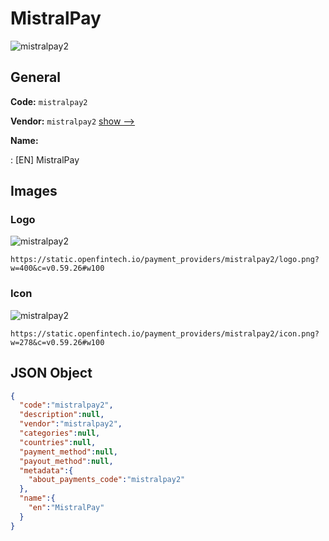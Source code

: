 
# MistralPay 
![mistralpay2](https://static.openfintech.io/payment_providers/mistralpay2/logo.png?w=400&c=v0.59.26#w100)  

## General 
 
**Code:** `mistralpay2` 
 
**Vendor:** `mistralpay2` [show -->](/vendors/mistralpay2/) 
 
**Name:** 
 
:	[EN] MistralPay 
 

## Images 

### Logo 
 
![mistralpay2](https://static.openfintech.io/payment_providers/mistralpay2/logo.png?w=400&c=v0.59.26#w100)  

```
https://static.openfintech.io/payment_providers/mistralpay2/logo.png?w=400&c=v0.59.26#w100
```  

### Icon 
 
![mistralpay2](https://static.openfintech.io/payment_providers/mistralpay2/icon.png?w=278&c=v0.59.26#w100)  

```
https://static.openfintech.io/payment_providers/mistralpay2/icon.png?w=278&c=v0.59.26#w100
```  

## JSON Object 

```json
{
  "code":"mistralpay2",
  "description":null,
  "vendor":"mistralpay2",
  "categories":null,
  "countries":null,
  "payment_method":null,
  "payout_method":null,
  "metadata":{
    "about_payments_code":"mistralpay2"
  },
  "name":{
    "en":"MistralPay"
  }
}
```  
